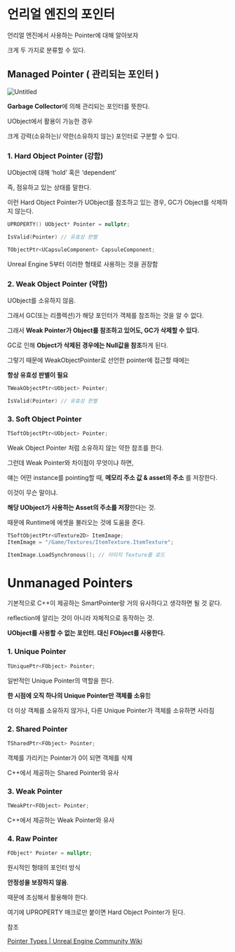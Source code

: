 

# 언리얼 엔진의 포인터


언리얼 엔진에서 사용하는 Pointer에 대해 알아보자

크게 두 가지로 분류할 수 있다. 

## Managed Pointer ( 관리되는 포인터 )

  ![Untitled](https://github.com/UNSEEN-STUDY-GROUP/unreal-engine-study/assets/63008127/1d663e00-a9f5-4f04-bfc3-de214fb69a5d)
  
  **Garbage Collector**에 의해 관리되는 포인터를 뜻한다.  
  
  UObject에서 활용이 가능한 경우
  
  크게  강력(소유하는)/ 약한(소유하지 않는) 포인터로 구분할 수 있다. 
  
  ### 1. Hard Object Pointer (강함)
  
  UObject에 대해 ‘hold’ 혹은 ‘dependent’ 
  
  즉, 점유하고 있는 상태를 말한다.
  
  이런 Hard Object Pointer가 UObject를 참조하고 있는 경우, GC가 Object를 삭제하지 않는다. 
  
    
  
  ```cpp
  UPROPERTY() UObject* Pointer = nullptr;
  
  IsValid(Pointer) // 유효성 판별
  ```
  
  ```cpp
  TObjectPtr<UCapsuleComponent> CapsuleComponent;
  ```
  
  Unreal Engine 5부터 이러한 형태로 사용하는 것을 권장함
  
  ### 2. Weak Object Pointer (약함)
  
   UObject를 소유하지 않음. 
  
  그래서 GC(또는 리플렉션)가 해당 포인터가 객체를 참조하는 것을 알 수 없다. 
  
  그래서 **Weak Pointer가 Object를 참조하고 있어도, GC가 삭제할 수 있다.** 
  
  GC로 인해 **Object가 삭제된 경우에는 Null값을 참조**하게 된다.
  
   
  
  그렇기 때문에 WeakObjectPointer로 선언한 pointer에 접근할 때에는 
  
  **항상 유효성 판별이 필요**
  
  ```cpp
  TWeakObjectPtr<UObject> Pointer;
  
  IsValid(Pointer) // 유효성 판별
  ```
  
  ### 3. Soft Object Pointer
  
  ```cpp
  TSoftObjectPtr<UObject> Pointer;
  ```
    
  Weak Object Pointer 처럼 소유하지 않는 약한 참조를 한다. 
  
  그런데 Weak Pointer와 차이점이 무엇이냐 하면,
  
  얘는 어떤 instance를 pointing할 때, **메모리 주소 값 & asset의 주소** 를 저장한다.
  
  이것이 무슨 말이냐.
  
  **해당 UObject가 사용하는 Asset의 주소를 저장**한다는 것.
  
  때문에 Runtime에 에셋을 불러오는 것에 도움을 준다. 
  
  ```cpp
  TSoftObjectPtr<UTexture2D> ItemImage;
  ItemImage = "/Game/Textures/ItemTexture.ItemTexture";
  
  ItemImage.LoadSynchronous(); // 이미지 Texture를 로드
  ```
  


# Unmanaged Pointers
  
  기본적으로 C++이 제공하는 SmartPointer랑 거의 유사하다고 생각하면 될 것 같다. 
  
  reflection에 알리는 것이 아니라 자체적으로 동작하는 것.
  
  **UObject를 사용할 수 없는 포인터. 대신 FObject를 사용한다.** 
  
  ### 1. Unique Pointer
    
  ```cpp
  TUniquePtr<FObject> Pointer;
  ```
  
  일반적인 Unique Pointer의 역할을 한다. 
  
  **한 시점에 오직 하나의 Unique Pointer만 객체를 소유**함
  
  더 이상 객체를 소유하지 않거나, 다른 Unique Pointer가 객체를 소유하면 사라짐
  
  ### 2. Shared Pointer
  
  ```cpp
  TSharedPtr<FObject> Pointer;
  ```
  
  객체를 가리키는 Pointer가 0이 되면 객체를 삭제
  
  C++에서 제공하는 Shared Pointer와 유사
  
  ### 3. **Weak Pointer**
    
  ```cpp
  TWeakPtr<FObject> Pointer;
  ```
  
  C++에서 제공하는 Weak Pointer와 유사
  
  ### 4. Raw Pointer
  
  ```cpp
  FObject* Pointer = nullptr;
  ```
  
  원시적인 형태의 포인터 방식
  
  **안정성을 보장하지 않음**.
  
  때문에 조심해서 활용해야 한다.
  
  여기에 UPROPERTY 매크로만 붙이면 Hard Object Pointer가 된다. 
  
참조

[Pointer Types | Unreal Engine Community Wiki](https://unrealcommunity.wiki/pointer-types-m33pysxg)

